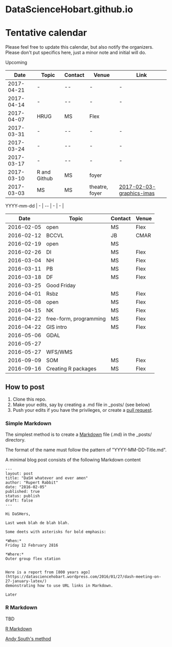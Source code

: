 # DataScienceHobart.github.io

# Tentative calendar 

Please feel free to update this calendar, but also notify the organizers. Please don't put specifics here, just a minor note and initial will do. 

<!-- writeLines(sprintf("%s |  -  |    |    | ", seq(as.Date("2016-04-15"), length = 10, by = "1 week"))) -->

Upcoming


Date       | Topic | Contact | Venue | Link |
-----------|-------|---------|-------|------|
2017-04-21 | -  | --   |   - |   -    |
2017-04-14 | -  | --   |   - |   -    |
2017-04-07 |  HRUG   | MS      | Flex  |  |
2017-03-31 | -  | --   |   - |   -    |
2017-03-24 | -  | --   |   - |   -    |
2017-03-17 | -  | --   |   - |   -    |
2017-03-10 |   R and Github    | MS   | foyer  |  |
2017-03-03 |  MS   | MS      | theatre, foyer  | [2017-02-03-graphics-imas](https://github.com/DataScienceHobart/2017-02-03-graphics-imas/blob/master/README.md) |


YYYY-mm-dd | -  | --   |   - |   -    |




Date       | Topic | Contact | Venue |
-----------|-------|---------|-------|
2016-02-05 | open  | MS      | Flex  |  
2016-02-12 | BCCVL | JB      | CMAR  |
2016-02-19 | open  | MS      |       |
2016-02-26 |  DI   | MS      | Flex  |
2016-03-04 |  NH   | MS      | Flex  |
2016-03-11 |  PB   | MS      | Flex  |
2016-03-18 |  DF   | MS      | Flex  |
2016-03-25 |  Good Friday |  |  |
2016-04-01 |  Rsbz | MS      | Flex  |
2016-05-08 | open  | MS      | Flex  |
2016-04-15 | NK    | MS      | Flex |
2016-04-22 | free-form, programming  | MS    | Flex    | 
2016-04-22 |  GIS intro  | MS   | Flex    | 
2016-05-06 |  GDAL |    |    | 
2016-05-27 |    |    |    | 
2016-05-27 |  WFS/WMS  |    |    | 
2016-09-09 | SOM | MS | Flex |
2016-09-16 | Creating R packages | MS | Flex |



 

## How to post

1. Clone this repo. 
2. Make your edits, say by creating a .md file in _posts/ (see below)
3. Push your edits if you have the privileges, or create a [pull request](https://help.github.com/articles/creating-a-pull-request/). 

### Simple Markdown 

The simplest method is to create a [Markdown](https://daringfireball.net/projects/markdown/) file (.md) in the _posts/ directory. 

The format of the name must follow the pattern of "YYYY-MM-DD-Title.md". 

A minimal blog post consists of the following Markdown content

```
---
layout: post
title: "DaSH whatever and ever amen"
author: "Rupert Rabbit"
date: "2816-02-05"
published: true
status: publish
draft: false
---
 
Hi DaSHers, 

Last week blah de blah blah. 

Some deets with asterisks for bold emphasis: 

*When:*
Friday 12 February 2816

*Where:*
Outer group flex station


Here is a report from [800 years ago](https://datasciencehobart.wordpress.com/2016/01/27/dash-meeting-on-27-january-latex/) 
demonstrating how to use URL links in Markdown.  

Later
```
### R Markdown 

TBD

[R Markdown](rmarkdown.rstudio.com/)

[Andy South's method](http://andysouth.github.io/blog-setup/)


